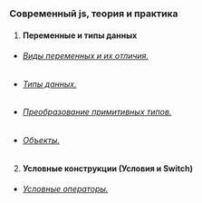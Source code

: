 ### Современный js, теория и практика

1. #### Переменные и типы данных
* ###### [Виды переменных и их отличия.](https://dimmoon69.github.io/java_script/1/)
* ###### [Типы данных.](https://dimmoon69.github.io/java_script/2/)
* ###### [Преобразование примитивных типов.](https://dimmoon69.github.io/java_script/3/)
* ###### [Объекты.](https://dimmoon69.github.io/java_script/4/)
2. #### Условные конструкции (Условия и Switch)
* ###### [Условные операторы.](https://dimmoon69.github.io/java_script/4/)